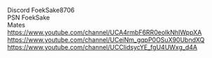                            
Discord FoekSake8706                                            
PSN FoekSake                                     
Mates                             
https://www.youtube.com/channel/UCA4rmbF6RR0eoIkNhIWppXA                              
https://www.youtube.com/channel/UCeiNm_gqpP0OSuX90UbndXQ                                
https://www.youtube.com/channel/UCClidsycYE_fgU4UWxg_d4A
                              

